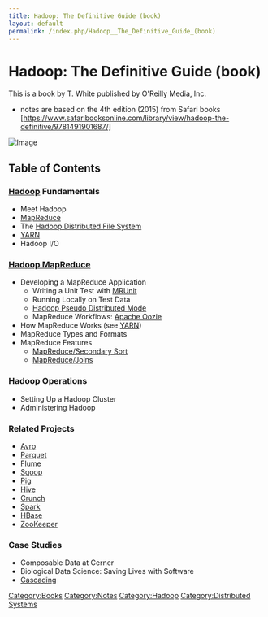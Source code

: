 ```yaml
---
title: Hadoop: The Definitive Guide (book)
layout: default
permalink: /index.php/Hadoop__The_Definitive_Guide_(book)
---
```


# Hadoop: The Definitive Guide (book)

This is a book by T. White published by O'Reilly Media, Inc.
- notes are based on the 4th edition (2015) from Safari books [https://www.safaribooksonline.com/library/view/hadoop-the-definitive/9781491901687/]

<img src="http://akamaicovers.oreilly.com/images/0636920033448/cat.gif" alt="Image">


## Table of Contents
### [Hadoop](Hadoop) Fundamentals
- Meet Hadoop
- [MapReduce](MapReduce)
- The [Hadoop Distributed File System](Hadoop_Distributed_File_System)
- [YARN](YARN)
- Hadoop I/O

### [Hadoop MapReduce](Hadoop_MapReduce)
- Developing a MapReduce Application
  - Writing a Unit Test with [MRUnit](MapReduce_MRUnit)
  - Running Locally on Test Data
  - [Hadoop Pseudo Distributed Mode](Hadoop_Pseudo_Distributed_Mode)
  - MapReduce Workflows: [Apache Oozie](Oozie)
- How MapReduce Works (see [YARN](YARN))
- MapReduce Types and Formats
- MapReduce Features
  - [MapReduce/Secondary Sort](MapReduce_Secondary_Sort)
  - [MapReduce/Joins](MapReduce_Joins)

### Hadoop Operations
- Setting Up a Hadoop Cluster
- Administering Hadoop

### Related Projects
- [Avro](Avro)
- [Parquet](Parquet)
- [Flume](Flume)
- [Sqoop](Sqoop)
- [Pig](Pig)
- [Hive](Hive)
- [Crunch](Crunch)
- [Spark](Spark)
- [HBase](HBase)
- [ZooKeeper](ZooKeeper)

### Case Studies
- Composable Data at Cerner
- Biological Data Science: Saving Lives with Software
- [Cascading](Cascading)



[Category:Books](Category_Books)
[Category:Notes](Category_Notes)
[Category:Hadoop](Category_Hadoop)
[Category:Distributed Systems](Category_Distributed_Systems)